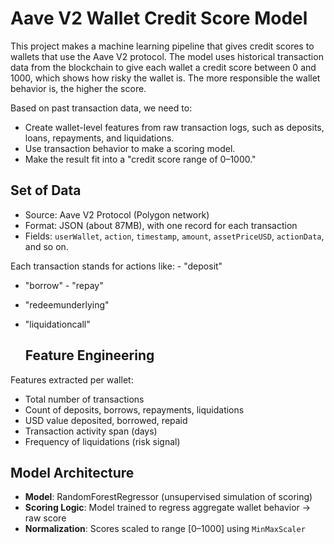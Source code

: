 # Aave V2 Wallet Credit Score Model

This project makes a machine learning pipeline that gives credit scores to wallets that use the Aave V2 protocol. The model uses historical transaction data from the blockchain to give each wallet a credit score between 0 and 1000, which shows how risky the wallet is. The more responsible the wallet behavior is, the higher the score.



Based on past transaction data, we need to:

- Create wallet-level features from raw transaction logs, such as deposits, loans, repayments, and liquidations.
- Use transaction behavior to make a scoring model.
- Make the result fit into a "credit score range of 0–1000."


## Set of Data

- Source: Aave V2 Protocol (Polygon network)
- Format: JSON (about 87MB), with one record for each transaction
- Fields: `userWallet`, `action`, `timestamp`, `amount`, `assetPriceUSD`, `actionData`, and so on.

Each transaction stands for actions like: - "deposit"
- "borrow" - "repay"
- "redeemunderlying"
- "liquidationcall"

  ## Feature Engineering

Features extracted per wallet:

- Total number of transactions
- Count of deposits, borrows, repayments, liquidations
- USD value deposited, borrowed, repaid
- Transaction activity span (days)
- Frequency of liquidations (risk signal)

## Model Architecture

- **Model**: RandomForestRegressor (unsupervised simulation of scoring)
- **Scoring Logic**: Model trained to regress aggregate wallet behavior → raw score
- **Normalization**: Scores scaled to range [0–1000] using `MinMaxScaler`
